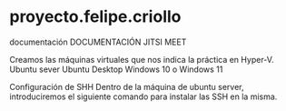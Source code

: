 # proyecto.felipe.criollo
documentación
DOCUMENTACIÓN JITSI MEET

Creamos las máquinas virtuales que nos indica la práctica en Hyper-V. 
Ubuntu sever 
Ubuntu Desktop
Windows 10 o Windows 11
 

Configuración de SHH
Dentro de la máquina de ubuntu server, introduciremos el siguiente comando para instalar las SSH en la misma.
 

